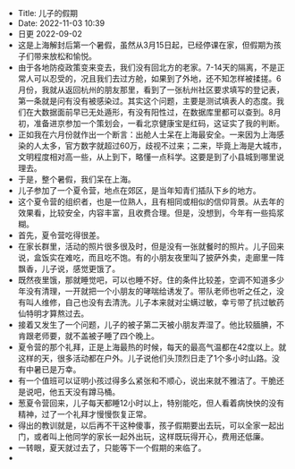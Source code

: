 - Title: 儿子的假期
- Date: 2022-11-03 10:39
- 日更 2022-09-02
- 这是上海解封后第一个暑假，虽然从3月15日起，已经停课在家，但假期为孩子们带来放松和愉悦。
- 由于各地防疫政策变来变去，我们没有回北方的老家。7-14天的隔离，不是正常人可以忍受的，况且我们去过方舱，如果到了外地，还不知怎样被揉搓。6月份，我就从返回杭州的朋友那里，看到了一张杭州社区要求填写的登记表，第一条就是问有没有被感染过。其实这个问题，主要是测试填表人的态度。我们在大数据面前早已无处遁形，有没有阳性过，在数据库里都可以查到。8月初，准备进京参加一个策划会，一看北京健康宝是红码，这证实了我的判断。
- 正如我在六月份就作出一个断言：出舱人士呆在上海最安全。一来因为上海感染的人太多，官方数字就超过60万，歧视不过来；二来，毕竟上海是大城市，文明程度相对高一些，从上到下，略懂一点科学。这要是到了小县城到哪里说理去。
- 于是，整个暑假，我们呆在上海。
- 儿子参加了一个夏令营，地点在郊区，是当年知青们插队下乡的地方。
- 这个夏令营的组织者，也是一位熟人，且有相同或相似的信仰背景。从去年的效果看，比较安全，内容丰富，且收费合理。但是，没想到，今年有一些捣浆糊。
- 首先，夏令营吃得很差。
- 在家长群里，活动的照片很多很及时，但是没有一张就餐时的照片。儿子回来说，盒饭实在难吃，而且吃不饱。有的小朋友夜里叫了披萨外卖，走廊里一阵飘香，儿子说，感觉更饿了。
- 既然夜里饿，那就睡觉吧，可以也睡不好。住的条件比较差，空调不知道多少年没有清理，一开就把一个小朋友的哮喘给诱发了。带队老师也听之任之，没有叫人维修，自己也没有去清洗。儿子本来就对尘螨过敏，幸亏带了抗过敏药仙特明才算熬过去。
- 接着又发生了一个问题，儿子的被子第二天被小朋友弄湿了。他比较腼腆，不肯跟老师要，就不盖被子睡了四个晚上。
- 夏令营的那个礼拜，正是上海最热的时候，每天的最高气温都在42度以上。就这样的天，很多活动都在户外。儿子说他们头顶烈日走了1个多小时山路。没有中暑已是万幸。
- 有一个值班可以证明小孩过得多么紧张和不顺心，说出来就不雅洁了。干脆还是说吧，他五天没有蹲马桶。
- 葱夏令营回来，儿子每天都睡12小时以上，特别能吃，但人看着病怏怏的没有精神，过了一个礼拜才慢慢恢复正常。
- 得出的教训就是，以后再不干这种傻事，孩子假期要出去玩，可以全家一起出门，或者叫上他同学的家长一起外出玩，这样既玩得开心，费用还低廉。
- 一转眼，夏天就过去了，只能等下一个假期的来临了。
- 
